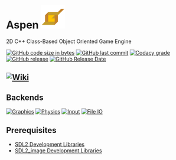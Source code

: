 # Aspen ![Icon](https://github.com/BtheDestroyer/Aspen/raw/master/Aspen_Logo.64.png)

2D C++ Class-Based Object Oriented Game Engine

[![GitHub code size in bytes](https://img.shields.io/github/languages/code-size/bthedestroyer/aspen.svg?style=plastic)](https://github.com/BtheDestroyer/Aspen/tree/master/)
[![GitHub last commit](https://img.shields.io/github/last-commit/bthedestroyer/aspen.svg?style=plastic)](https://github.com/BtheDestroyer/Aspen/commit/master)
[![Codacy grade](https://img.shields.io/codacy/grade/77c6f55e7ada41da977afdb7f5398ee9.svg?style=plastic)](https://www.codacy.com/app/BtheDestroyer/Aspen?utm_source=github.com&amp;utm_medium=referral&amp;utm_content=BtheDestroyer/Aspen&amp;utm_campaign=Badge_Grade)
[![GitHub release](https://img.shields.io/github/release/bthedestroyer/aspen.svg?style=plastic)](https://github.com/bthedestroyer/aspen/releases)
[![GitHub Release Date](https://img.shields.io/github/release-date/bthedestroyer/aspen.svg?style=plastic)](https://github.com/bthedestroyer/aspen/releases)

## [![Wiki](https://img.shields.io/badge/-wiki-blue.svg)](https://bthedestroyer.github.io/Aspen/)

## Backends

[![Graphics](https://img.shields.io/badge/graphics-SDL-blue.svg)](#backends)
[![Physics](https://img.shields.io/badge/physics-Custom-yellow.svg)](#backends)
[![Input](https://img.shields.io/badge/input-SDL-green.svg)](#backends)
[![File IO](https://img.shields.io/badge/file_io-SDL-orange.svg)](#backends)

## Prerequisites

* [SDL2 Development Libraries](https://www.libsdl.org/download-2.0.php)
* [SDL2_image Development Libraries](https://www.libsdl.org/projects/SDL_image/)
